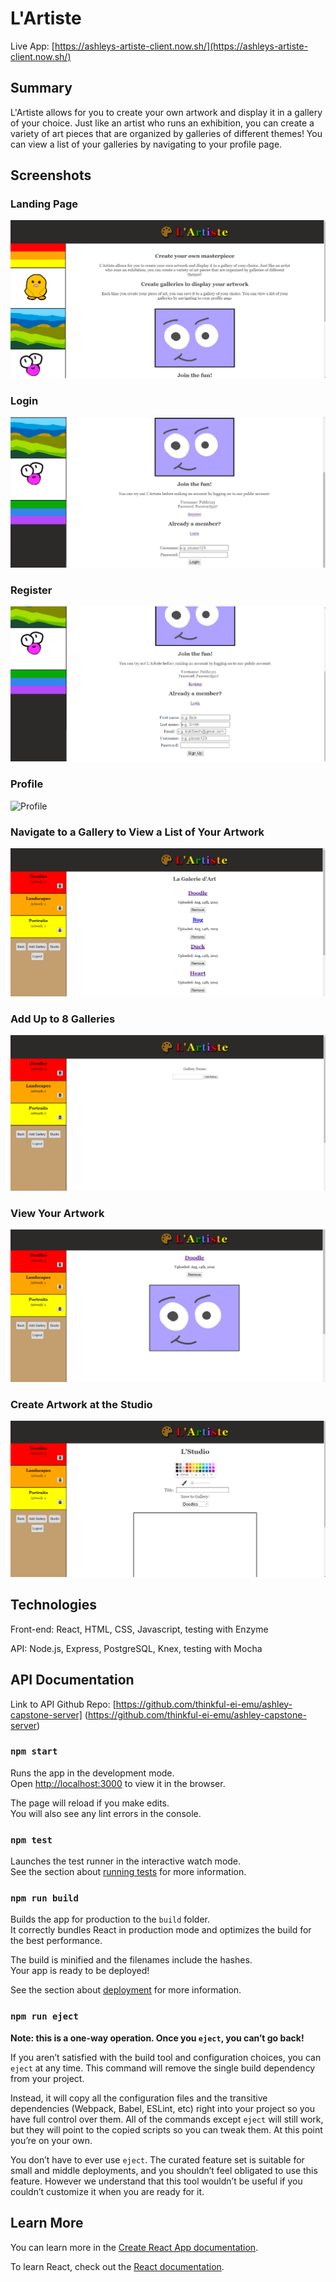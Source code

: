# L'Artiste

Live App: [https://ashleys-artiste-client.now.sh/](https://ashleys-artiste-client.now.sh/) 

## Summary

L'Artiste allows for you to create your own artwork and display it in a gallery of your choice. Just like an artist who runs an exhibition, you can create a variety of art pieces that are organized by galleries of different themes! You can view a list of your galleries by navigating to your profile page.

## Screenshots

### Landing Page

![Landing Page](./capstone-readme-screenshot-landing.png?raw=true)

### Login

![Login](./capstone-readme-screenshot-login.png?raw=true)

### Register

![Register](./capstone-readme-screenshot-register.png?raw=true)

### Profile

![Profile](C:\Users\Ashley\projects\Capstone\ashley-capstone-client\capstone-readme-screenshot-galleries.png?raw=true)

### Navigate to a Gallery to View a List of Your Artwork

![Artwork List](./capstone-readme-screenshot-artworklist.png?raw=true)

### Add Up to 8 Galleries

![Add a Gallery](./capstone-readme-screenshot-add-gallery.png?raw=true)

### View Your Artwork

![View Artwork](./capstone-readme-screenshot-artMain.png?raw=true)

### Create Artwork at the Studio

![Studio](./capstone-readme-screenshot-studio.png?raw=true)


## Technologies
Front-end: React, HTML, CSS, Javascript, testing with Enzyme

API: Node.js, Express, PostgreSQL, Knex, testing with Mocha

## API Documentation

Link to API Github Repo: [https://github.com/thinkful-ei-emu/ashley-capstone-server] (https://github.com/thinkful-ei-emu/ashley-capstone-server)


### `npm start`

Runs the app in the development mode.<br>
Open [http://localhost:3000](http://localhost:3000) to view it in the browser.

The page will reload if you make edits.<br>
You will also see any lint errors in the console.

### `npm test`

Launches the test runner in the interactive watch mode.<br>
See the section about [running tests](https://facebook.github.io/create-react-app/docs/running-tests) for more information.

### `npm run build`

Builds the app for production to the `build` folder.<br>
It correctly bundles React in production mode and optimizes the build for the best performance.

The build is minified and the filenames include the hashes.<br>
Your app is ready to be deployed!

See the section about [deployment](https://facebook.github.io/create-react-app/docs/deployment) for more information.

### `npm run eject`

**Note: this is a one-way operation. Once you `eject`, you can’t go back!**

If you aren’t satisfied with the build tool and configuration choices, you can `eject` at any time. This command will remove the single build dependency from your project.

Instead, it will copy all the configuration files and the transitive dependencies (Webpack, Babel, ESLint, etc) right into your project so you have full control over them. All of the commands except `eject` will still work, but they will point to the copied scripts so you can tweak them. At this point you’re on your own.

You don’t have to ever use `eject`. The curated feature set is suitable for small and middle deployments, and you shouldn’t feel obligated to use this feature. However we understand that this tool wouldn’t be useful if you couldn’t customize it when you are ready for it.

## Learn More

You can learn more in the [Create React App documentation](https://facebook.github.io/create-react-app/docs/getting-started).

To learn React, check out the [React documentation](https://reactjs.org/).

